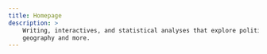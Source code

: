 ```yaml
---
title: Homepage
description: >
    Writing, interactives, and statistical analyses that explore politics,
    geography and more.
---
```


